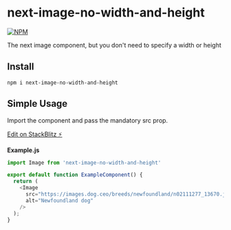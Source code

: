 # next-image-no-width-and-height

[![NPM](https://badgen.net/npm/v/next-image-no-width-and-height)](https://www.npmjs.com/package/next-image-no-width-and-height)

The next image component, but you don't need to specify a width or height

## Install

```
npm i next-image-no-width-and-height
```

## Simple Usage

Import the component and pass the mandatory src prop.

[Edit on StackBlitz ⚡️](https://stackblitz.com/edit/nextjs-yqcfaz?file=pages/index.js)

**Example.js**

```javascript
import Image from 'next-image-no-width-and-height'

export default function ExampleComponent() {
  return (
    <Image
      src="https://images.dog.ceo/breeds/newfoundland/n02111277_13670.jpg"
      alt="Newfoundland dog"
    />
  );
}
```
